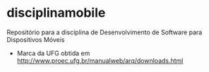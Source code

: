 disciplinamobile
================

Repositório para a disciplina de Desenvolvimento de Software para Dispositivos Móveis

- Marca da UFG obtida em http://www.proec.ufg.br/manualweb/arq/downloads.html